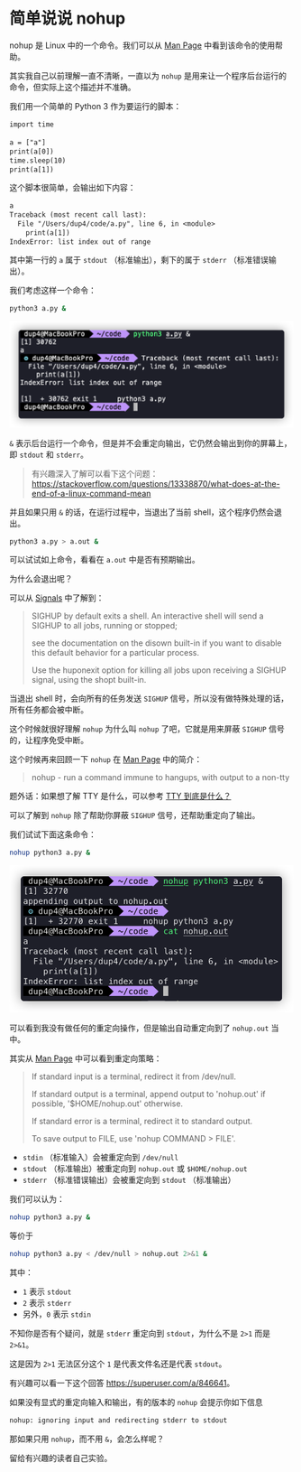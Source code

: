 # 简单说说 nohup

nohup 是 Linux 中的一个命令。我们可以从 [Man Page][man-page] 中看到该命令的使用帮助。

其实我自己以前理解一直不清晰，一直以为 `nohup` 是用来让一个程序后台运行的命令，但实际上这个描述并不准确。

我们用一个简单的 Python 3 作为要运行的脚本：

```python3
import time

a = ["a"]
print(a[0])
time.sleep(10)
print(a[1])
```

这个脚本很简单，会输出如下内容：

```plain
a
Traceback (most recent call last):
  File "/Users/dup4/code/a.py", line 6, in <module>
    print(a[1])
IndexError: list index out of range
```

其中第一行的 `a` 属于 `stdout` （标准输出），剩下的属于 `stderr` （标准错误输出）。

我们考虑这样一个命令：

```bash
python3 a.py &
```

![](./images/iShot_2022-08-29_21.49.33.png)

`&` 表示后台运行一个命令，但是并不会重定向输出，它仍然会输出到你的屏幕上，即 `stdout` 和 `stderr`。

> 有兴趣深入了解可以看下这个问题：<https://stackoverflow.com/questions/13338870/what-does-at-the-end-of-a-linux-command-mean>

并且如果只用 `&` 的话，在运行过程中，当退出了当前 shell，这个程序仍然会退出。

```bash
python3 a.py > a.out &
```

可以试试如上命令，看看在 `a.out` 中是否有预期输出。

为什么会退出呢？

可以从 [Signals](https://linux.die.net/Bash-Beginners-Guide/sect_12_01.html#:~:text=SIGHUP%20by%20default,shopt%20built%2Din.) 中了解到：

> SIGHUP by default exits a shell. An interactive shell will send a SIGHUP to all jobs, running or stopped;
>
> see the documentation on the disown built-in if you want to disable this default behavior for a particular process.
>
> Use the huponexit option for killing all jobs upon receiving a SIGHUP signal, using the shopt built-in.

当退出 shell 时，会向所有的任务发送 `SIGHUP` 信号，所以没有做特殊处理的话，所有任务都会被中断。

这个时候就很好理解 `nohup` 为什么叫 `nohup` 了吧，它就是用来屏蔽 `SIGHUP` 信号的，让程序免受中断。

这个时候再来回顾一下 `nohup` 在 [Man Page](https://linux.die.net/man/1/nohup#:~:text=nohup%20%2D%20run%20a%20command%20immune%20to%20hangups%2C%20with%20output%20to%20a%20non%2Dtty) 中的简介：

> nohup - run a command immune to hangups, with output to a non-tty

题外话：如果想了解 TTY 是什么，可以参考 [TTY 到底是什么？][what-is-tty]

可以了解到 `nohup` 除了帮助你屏蔽 `SIGHUP` 信号，还帮助重定向了输出。

我们试试下面这条命令：

```bash
nohup python3 a.py &
```

![](./images/iShot_2022-08-29_22.07.16.png)

可以看到我没有做任何的重定向操作，但是输出自动重定向到了 `nohup.out` 当中。

其实从 [Man Page](https://linux.die.net/man/1/nohup#:~:text=If%20standard%20input%20is%20a%20terminal%2C%20redirect%20it%20from%20/dev/null.%20If%20standard%20output%20is%20a%20terminal%2C%20append%20output%20to%20%27nohup.out%27%20if%20possible%2C%20%27%24HOME/nohup.out%27%20otherwise.%20If%20standard%20error%20is%20a%20terminal%2C%20redirect%20it%20to%20standard%20output.%20To%20save%20output%20to%20FILE%2C%20use%20%27nohup%20COMMAND%20%3E%20FILE%27.) 中可以看到重定向策略：

> If standard input is a terminal, redirect it from /dev/null.
>
> If standard output is a terminal, append output to 'nohup.out' if possible, '$HOME/nohup.out' otherwise.
>
> If standard error is a terminal, redirect it to standard output.
>
> To save output to FILE, use 'nohup COMMAND > FILE'.

* `stdin` （标准输入）会被重定向到 `/dev/null`
* `stdout` （标准输出）被重定向到 `nohup.out` 或 `$HOME/nohup.out`
* `stderr` （标准错误输出）会被重定向到 `stdout` （标准输出）

我们可以认为：

```bash
nohup python3 a.py &
```

等价于

```bash
nohup python3 a.py < /dev/null > nohup.out 2>&1 &
```

其中：

* `1` 表示 `stdout`
* `2` 表示 `stderr`
* 另外，`0` 表示 `stdin`

不知你是否有个疑问，就是 `stderr` 重定向到 `stdout`，为什么不是 `2>1` 而是 `2>&1`。

这是因为 `2>1` 无法区分这个 `1` 是代表文件名还是代表 `stdout`。

有兴趣可以看一下这个回答 <https://superuser.com/a/846641>。

如果没有显式的重定向输入和输出，有的版本的 `nohup` 会提示你如下信息

```bash
nohup: ignoring input and redirecting stderr to stdout
```

那如果只用 `nohup`，而不用 `&`，会怎么样呢？

留给有兴趣的读者自己实验。

[man-page]: https://linux.die.net/man/1/nohup
[what-is-tty]: https://www.kawabangga.com/posts/4515
